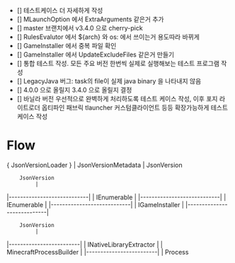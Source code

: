 - [] 테스트케이스 더 자세하게 작성
- [] MLaunchOption 에서 ExtraArguments 같은거 추가
- [] master 브랜치에서 v3.4.0 으로 cherry-pick
- [] RulesEvalutor 에서 ${arch} 와 os: 에서 쓰이는거 용도따라 바뀌게
- [] GameInstaller 에서 중복 파일 확인
- [] GameInstaller 에서 UpdateExcludeFiles 같은거 만들기
- [] 통합 테스트 작성. 모든 주요 버전 한번씩 실제로 실행해보는 테스트 프로그램 작성
- [] LegacyJava 버그: task의 file이 실제 java binary 을 나타내지 않음
- [] 4.0.0 으로 올릴지 3.4.0 으로 올릴지 결정
- [] 바닐라 버전 우선적으로 완벽하게 처리하도록 테스트 케이스 작성, 이후 포지 라이트로더 옵티파인 패브릭 tlauncher 커스텀클라이언트 등등 확장가능하게 테스트 케이스 작성

# Flow

   { JsonVersionLoader }
             |
    JsonVersionMetadata
             |
        JsonVersion



        JsonVersion
             |
|----------------------------|
| IEnumerable<FileExtractor> |
|----------------------------|
             |
    IEnumerable<GameFile>
             |
|----------------------------|
|      IGameInstaller        |
|----------------------------|



        JsonVersion
             |
|-------------------------|
| INativeLibraryExtractor |
| MinecraftProcessBuilder |
|-------------------------|
             |
          Process
